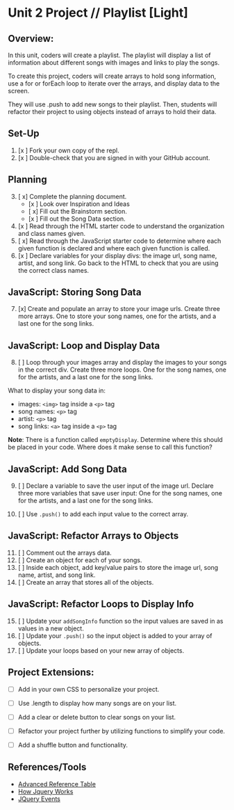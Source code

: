 # Unit 2 Project // Playlist [Light]

## Overview:

In this unit, coders will create a playlist. The playlist will display a list of information about different songs with images and links to play the songs. 

To create this project, coders will create arrays to hold song information, use a for or forEach loop to iterate over the arrays, and display data to the screen. 

They will use .push to add new songs to their playlist. Then, students will refactor their project to using objects instead of arrays to hold their data.


## Set-Up
1. [x ] Fork your own copy of the repl.
2. [x ] Double-check that you are signed in with your GitHub account.


## Planning
3. [ x] Complete the planning document.
   - [x ] Look over Inspiration and Ideas
   - [ x] Fill out the Brainstorm section.
   - [x ] Fill out the Song Data section.
4. [x ] Read through the HTML starter code to understand the organization and class names given.
5. [ x] Read through the JavaScript starter code to determine where each given function is declared and where each given function is called.
6. [x ] Declare variables for your display divs: the image url, song name, artist, and song link. Go back to the HTML to check that you are using the correct class names.


## JavaScript: Storing Song Data

7. [x] Create and populate an array to store your image urls. Create three more arrays. One to store your song names, one for the artists, and a last one for the song links.


## JavaScript: Loop and Display Data

8. [ ] Loop through your images array and display the images to your songs in the correct div. Create three more loops. One for the song names, one for the artists, and a last one for the song links.

What to display your song data in:

   - images: `<img>` tag inside a `<p>` tag
   - song names: `<p>` tag
   - artist: `<p>` tag
   - song links: `<a>` tag inside a `<p>` tag

**Note**: There is a function called `emptyDisplay`. Determine where this should be placed in your code. Where does it make sense to call this function?


## JavaScript: Add Song Data

9. [ ] Declare a variable to save the user input of the image url. Declare three more variables that save user input: One for the song names, one for the artists, and a last one for the song links.
   
10. [ ] Use `.push()` to add each input value to the correct array.



## JavaScript: Refactor Arrays to Objects

11. [ ] Comment out the arrays data.
12. [ ] Create an object for each of your songs.
13. [ ] Inside each object, add key/value pairs to store the image url, song name, artist, and song link.
14. [ ] Create an array that stores all of the objects.

## JavaScript: Refactor Loops to Display Info

15. [ ] Update your `addSongInfo` function so the input values are saved in as values in a new object.
16. [ ] Update your `.push()` so the input object is added to your array of objects.
17. [ ] Update your loops based on your new array of objects.


## Project Extensions:

- [ ] Add in your own CSS to personalize your project.
- [ ] Use .length to display how many songs are on your list.
- [ ] Add a clear or delete button to clear songs on your list.
- [ ] Refactor your project further by utilizing functions to simplify your code.
- [ ] Add a shuffle button and functionality.


## References/Tools

- [Advanced Reference Table](https://docs.google.com/document/d/1SElvLDvtVOoYZJyR5XbCQJWbSTxyChDiQkz7n3c63Go/preview)
- [How Jquery Works](http://learn.jquery.com/about-jquery/how-jquery-works/)
- [JQuery Events](http://api.jquery.com/category/events/)